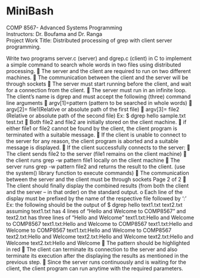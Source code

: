 # MiniBash
COMP 8567- Advanced Systems Programming<br>
Instructors: Dr. Boufama and Dr. Ranga<br>
Project Work
Title: Distributed processing of grep with client server programming. 

Write two programs server.c (server) and dgrep.c (client) in C to implement a simple
command to search whole words in two files using distributed processing.
 The server and the client are required to run on two different machines.
 The communication between the client and the server will be through sockets
 The server must start running before the client, and wait for a connection from the
client.
 The server must run in an infinite loop.
The client’s name is dgrep and must accept the following (three) command line
arguments
 argv[1]=pattern (pattern to be searched in whole words)
 argv[2]= file1(Relative or absolute path of the first file)
 argv[3]= file2 (Relative or absolute path of the second file)
Ex: $ dgrep hello sample.txt test.txt
 Both file2 and file2 are initially stored on the client machine.
 if either file1 or file2 cannot be found by the client, the client program is
terminated with a suitable message.
 If the client is unable to connect to the server for any reason, the client program
is aborted and a suitable message is displayed.
 If the client successfully connects to the server:
 The client sends file2 to the server (file1 remains on the client machine)
 the client runs grep -w pattern file1 locally on the client machine
 The server runs grep -w pattern file2 and returns the result to the client. (use
the system() library function to execute commands)
 The communication between the server and the client must be through sockets
Page 2 of 2
 The client should finally display the combined results (from both the client and
the server – in that order) on the standard output.
o Each line of the display must be prefixed by the name of the respective
file followed by ‘:’ Ex: the following should be the output of
$ dgrep hello text1.txt text2.txt assuming text1.txt has 4 lines of “Hello
and Welcome to COMP8567” and text2.txt has three lines of “Hello and
Welcome”
text1.txt:Hello and Welcome to COMP8567
text1.txt:Hello and Welcome to COMP8567
text1.txt:Hello and Welcome to COMP8567
text1.txt:Hello and Welcome to COMP8567
text2.txt:Hello and Welcome
text2.txt:Hello and Welcome
text2.txt:Hello and Welcome
text2.txt:Hello and Welcome
 The pattern should be highlighted in red
 The client can terminate its connection to the server and also terminate its
execution after the displaying the results as mentioned in the previous step.
 Since the server runs continuously and is waiting for the client, the client
program can run anytime with the required parameters. 
